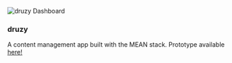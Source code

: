 ![druzy Dashboard](https://crystalfinch.github.com/img/druzy-screenshot.png)

### druzy
A content management app built with the MEAN stack. Prototype available [here!](https://crystalfinch.github.io/druzy-cms-prototypes/hi-fi/)
